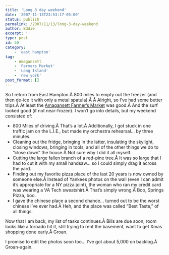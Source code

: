 ```yaml
---
title: 'Long 3 day weekend'
date: '2007-11-13T23:53:17-05:00'
status: publish
permalink: /2007/11/13/long-3-day-weekend
author: Eddie
excerpt: ''
type: post
id: 50
category:
    - 'east hampton'
tag:
    - Amagansett
    - 'Farmers Market'
    - 'Long Island'
    - 'new york'
post_format: []
---
```

So I return from East Hampton.Â 800 miles to empty out the freezer (and then de-ice it with only a metal spatula).Â Â Alright, so I’ve had some better trips.Â At least the [Amagansett Farmer’s Market](http://flickr.com/photos/ed_welker/499972493/) was good.Â And the surf looked good (if not near-frozen). I won’t go into details, but my weekend consisted of:

- 800 Miles of driving.Â That’s a lot.Â Additionally, I got stuck in one traffic jam on the L.I.E., but made my orchestra rehearsal… by three minutes.
- Cleaning out the fridge, bringing in the latter, insulating the skylight, closing windows, bringing in tools, and all of the other things we do to “close down” the house.Â Not sure why I did it all myself.
- Cutting the large fallen branch of a red-pine tree.Â It was so large that I had to cut it with my small handsaw… so I could simply drag it across the yard.
- Finding out my favorite pizza place of the last 20 years is now owned by someone else.Â Instead of Yankees photos on the wall (even I can admit it’s appropriate for a NY pizza joint), the woman who ran my credit card was wearing a VA Tech sweatshirt.Â That’s simply wrong.Â Boo, Springs Pizza, boo.
- I gave the chinese place a second chance… turned out to be the worst chinese I’ve ever had.Â Heh, and the place was called “Best Taste,” of all things.

Now that I am back, my list of tasks continues.Â Bills are due soon, room looks like a tornado hit it, still trying to rent the basement, want to get Xmas shopping done early.Â Groan.

I promise to edit the photos soon too… I’ve got about 5,000 on backlog.Â Groan-again.